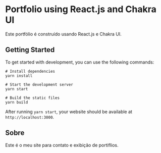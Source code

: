 # Portfolio using React.js and Chakra UI

Este portfólio é construído usando React.js e Chakra UI.

## Getting Started

To get started with development, you can use the following commands:

```
# Install dependencies
yarn install

# Start the development server
yarn start

# Build the static files
yarn build
```

After running `yarn start`, your website should be available at `http://localhost:3000`.

## Sobre

Este é o meu site para contato e exibição de portiflios.
